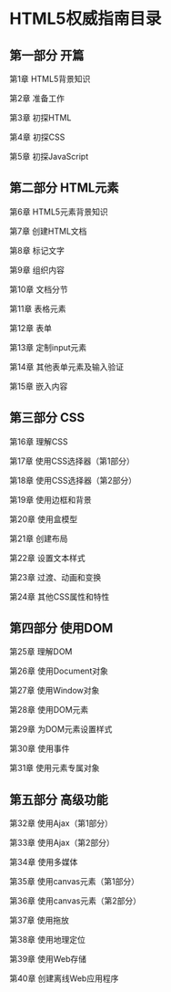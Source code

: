 # HTML5权威指南目录 #

## 第一部分 开篇 ##

第1章 HTML5背景知识

第2章 准备工作

第3章 初探HTML

第4章 初探CSS

第5章 初探JavaScript

## 第二部分 HTML元素 ##

第6章 HTML5元素背景知识

第7章 创建HTML文档

第8章 标记文字

第9章 组织内容

第10章 文档分节

第11章 表格元素

第12章 表单

第13章 定制input元素

第14章 其他表单元素及输入验证

第15章 嵌入内容

## 第三部分 CSS ##

第16章 理解CSS

第17章 使用CSS选择器（第1部分）

第18章 使用CSS选择器（第2部分）

第19章 使用边框和背景

第20章 使用盒模型

第21章 创建布局

第22章 设置文本样式

第23章 过渡、动画和变换

第24章 其他CSS属性和特性

## 第四部分 使用DOM ##

第25章 理解DOM

第26章 使用Document对象

第27章 使用Window对象

第28章 使用DOM元素

第29章 为DOM元素设置样式

第30章 使用事件

第31章 使用元素专属对象

## 第五部分 高级功能 ##

第32章 使用Ajax（第1部分）

第33章 使用Ajax（第2部分）

第34章 使用多媒体

第35章 使用canvas元素（第1部分）

第36章 使用canvas元素（第2部分）

第37章 使用拖放

第38章 使用地理定位

第39章 使用Web存储

第40章 创建离线Web应用程序

